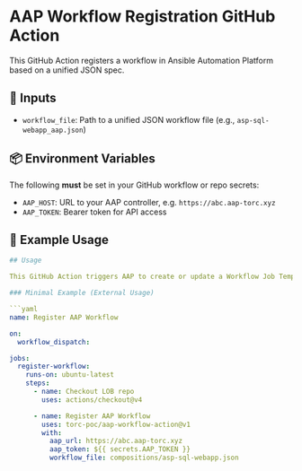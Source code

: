# AAP Workflow Registration GitHub Action

This GitHub Action registers a workflow in Ansible Automation Platform based on a unified JSON spec.

## 🔧 Inputs

- `workflow_file`: Path to a unified JSON workflow file (e.g., `asp-sql-webapp_aap.json`)

## 📦 Environment Variables

The following **must** be set in your GitHub workflow or repo secrets:

- `AAP_HOST`: URL to your AAP controller, e.g. `https://abc.aap-torc.xyz`
- `AAP_TOKEN`: Bearer token for API access

## 🧪 Example Usage

```yaml
## Usage

This GitHub Action triggers AAP to create or update a Workflow Job Template based on a composition file and unified job templates.

### Minimal Example (External Usage)

```yaml
name: Register AAP Workflow

on:
  workflow_dispatch:

jobs:
  register-workflow:
    runs-on: ubuntu-latest
    steps:
      - name: Checkout LOB repo
        uses: actions/checkout@v4

      - name: Register AAP Workflow
        uses: torc-poc/aap-workflow-action@v1
        with:
          aap_url: https://abc.aap-torc.xyz
          aap_token: ${{ secrets.AAP_TOKEN }}
          workflow_file: compositions/asp-sql-webapp.json
```
